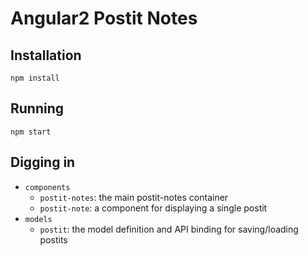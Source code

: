 # Angular2 Postit Notes

## Installation
`npm install`

## Running
`npm start`

## Digging in

- `components`
    + `postit-notes`: the main postit-notes container
    + `postit-note`: a component for displaying a single postit
- `models`
    + `postit`: the model definition and API binding for saving/loading postits
